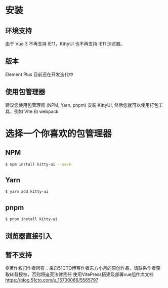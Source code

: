 # 安装

## 环境支持

由于 Vue 3 不再支持 IE11，KittyUI 也不再支持 IE11 浏览器。

## 版本

Element Plus 目前还在开发迭代中

## 使用包管理器

建议您使用包管理器 (NPM, Yarn, pnpm) 安装 KittyUI, 然后您就可以使用打包工具，例如 Vite 和 webpack

# 选择一个你喜欢的包管理器
## NPM
```sh
$ npm install kitty-ui --save
```

## Yarn
```sh
$ yarn add kitty-ui
```

## pnpm
```sh
$ pnpm install kitty-ui
```

## 浏览器直接引入

暂不支持
-----------------------------------
©著作权归作者所有：来自51CTO博客作者东方小月的原创作品，请联系作者获取转载授权，否则将追究法律责任
使用VitePress搭建及部署vue组件库文档
https://blog.51cto.com/u_15730066/5565797